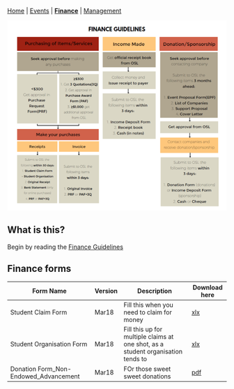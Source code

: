 [Home](https://fishbiscuit.github.io/student_initiatives_prototype/) | [Events](events.md) | [**Finance**](finance.md) | [Management](management.md)

![Finance](/img/finance_guidelines.png)

## What is this?

Begin by reading the [Finance Guidelines](https://github.com/Fishbiscuit/student_initiatives_prototype/blob/master/FinancePackage/Student%20Organisation%20Finance%20Guidelines%20(July%202018).pdf)

## Finance forms

Form Name | Version | Description | Download here
--------- | ---------- | ------------------- | --------------
Student Claim Form | Mar18 | Fill this when you need to claim for money | [xlx](https://github.com/Fishbiscuit/student_initiatives_prototype/blob/master/FinancePackage/Finance/Student%20Claim%20Form%20-%20Annex%20A%20v3.xlsx)
Student Organisation Form | Mar18 | Fill this up for multiple claims at one shot, as a student organisation tends to | [xlx](https://github.com/Fishbiscuit/student_initiatives_prototype/blob/master/FinancePackage/Finance/Student%20Claim%20Form%20-%20Student%20Organisation%20v4%20-%20final.doc)
Donation Form_Non-Endowed_Advancement | Mar18 | FOr those sweet sweet donations | [pdf](https://github.com/Fishbiscuit/student_initiatives_prototype/blob/master/FinancePackage/Finance/SUTD%20Donation%20Form_Non-Endowed_Advancement_v03012018.pdf)
